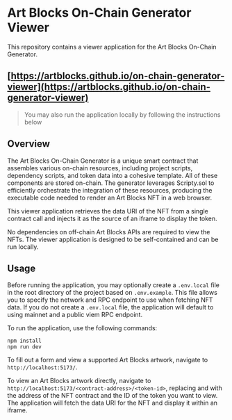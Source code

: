 # Art Blocks On-Chain Generator Viewer

This repository contains a viewer application for the Art Blocks On-Chain Generator.

## [https://artblocks.github.io/on-chain-generator-viewer](https://artblocks.github.io/on-chain-generator-viewer)

> You may also run the application locally by following the instructions below

## Overview

The Art Blocks On-Chain Generator is a unique smart contract that assembles various on-chain resources, including project scripts, dependency scripts, and token data into a cohesive template. All of these components are stored on-chain. The generator leverages Scripty.sol to efficiently orchestrate the integration of these resources, producing the executable code needed to render an Art Blocks NFT in a web browser.

This viewer application retrieves the data URI of the NFT from a single contract call and injects it as the source of an iframe to display the token.

No dependencies on off-chain Art Blocks APIs are required to view the NFTs. The viewer application is designed to be self-contained and can be run locally.

## Usage

Before running the application, you may optionally create a `.env.local` file in the root directory of the project based on `.env.example`. This file allows you to specify the network and RPC endpoint to use when fetching NFT data. If you do not create a `.env.local` file, the application will default to using mainnet and a public viem RPC endpoint.

To run the application, use the following commands:

```
npm install
npm run dev
```

To fill out a form and view a supported Art Blocks artwork, navigate to `http://localhost:5173/`.

To view an Art Blocks artwork directly, navigate to `http://localhost:5173/<contract-address>/<token-id>`, replacing <contract-address> and <token-id> with the address of the NFT contract and the ID of the token you want to view. The application will fetch the data URI for the NFT and display it within an iframe.
